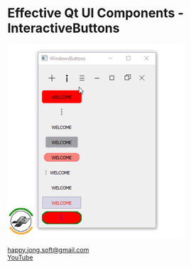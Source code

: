 # Effective Qt UI Components - InteractiveButtons

<img src="https://github.com/happyjongsoft/QT_UI_COMPONENTS/blob/master/06_InteractiveButtons/InteractiveButtons.gif?raw=true" width="400"/>

[happy.jong.soft@gmail.com](mailto:happy.jong.soft@gmail.com) \
[YouTube](https://www.youtube.com/channel/UCzcpR2jPKBYXvKFp6kBMdGA)